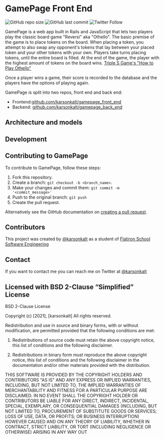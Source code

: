 # GamePage Front End
![GitHub repo size](https://img.shields.io/github/repo-size/karsonkalt/gamepage_front_end)
![GitHub last commit](https://img.shields.io/github/last-commit/karsonkalt/gamepage_front_end)
![Twitter Follow](https://img.shields.io/twitter/follow/karsonkalt?style=social)

GamePage is a web app built in Rails and JavaScript that lets two players play the classic board game "Reversi" aka "Othello". The basic premise of the game is to place tokens on the board. When placing a token, you attempt to also swap any opponent's tokens that lay between your placed token and your other tokens with your own. Players take turns placing tokens, until the entire board is filled. At the end of the game, the player with the highest amount of tokens on the board wins. [Triple S Game's "How to Play Othello"](https://www.youtube.com/watch?v=xDnYEOsjZnM&ab_channel=TripleSGames)

Once a player wins a game, their score is recorded to the database and the players have the options of playing again.

GamePage is split into two repos, front end and back end:
- Frontend:[github.com/karsonkalt/gamepage_front_end](https://github.com/karsonkalt/gamepage_front_end)
- Backend: [github.com/karsonkalt/gamepage_back_end](https://github.com/karsonkalt/gamepage_back_end)

## Architecture and models

<!-- Houseplant helper consists of four basic models -- Species, Users, Plants, and Waterings. Plants belong to a Species and a User, and have attributes of their own such as a nickname and water_frequency. Species are pre-loaded into the database on the backend. Users can sign up and login through third party authentication or with their own username and password.

The database is managed through ActiveRecord and layer on ruby methods for additional funcitonality. For example, an instance of Plant can call the method needs_to_be_watered? which will query the database for the most recent watering and return true or false if it has been more than it's water_frequency. -->


## Development

<!-- To get started with Houseplant Helper, run `bundle` from the command line to install all necessary gems. After dependencies have been installed run `rails db:reset` to run the db migrations and seed the database, then run `rails s` from the console to start serving the site to `http://localhost:3000/`. You can then log in with your own information or view a seed account by viewing the User database and selecting a User email and entering the seed password `password`. -->


## Contributing to GamePage
To contribute to GamePage, follow these steps:

1. Fork this repository.
2. Create a branch: `git checkout -b <branch_name>`.
3. Make your changes and commit them: `git commit -m '<commit_message>'`
4. Push to the original branch: `git push`
5. Create the pull request.

Alternatively see the GitHub documentation on [creating a pull request](https://help.github.com/en/github/collaborating-with-issues-and-pull-requests/creating-a-pull-request).


## Contributors

This project was created by [@karsonkalt](https://github.com/karsonkalt) as a student of [Flatiron School Software Engineering](https://flatironschool.com/)


## Contact

If you want to contact me you can reach me on Twitter at [@karsonkalt](http://www.twitter.com/karsonkalt)


## Licensed with BSD 2-Clause “Simplified” License

BSD 2-Clause License

Copyright (c) [2021], [karsonkalt]
All rights reserved.

Redistribution and use in source and binary forms, with or without modification, are permitted provided that the following conditions are met:

1. Redistributions of source code must retain the above copyright notice, this list of conditions and the following disclaimer.

2. Redistributions in binary form must reproduce the above copyright notice, this list of conditions and the following disclaimer in the documentation and/or other materials provided with the distribution.

THIS SOFTWARE IS PROVIDED BY THE COPYRIGHT HOLDERS AND CONTRIBUTORS "AS IS" AND ANY EXPRESS OR IMPLIED WARRANTIES, INCLUDING, BUT NOT LIMITED TO, THE IMPLIED WARRANTIES OF MERCHANTABILITY AND FITNESS FOR A PARTICULAR PURPOSE ARE DISCLAIMED. IN NO EVENT SHALL THE COPYRIGHT HOLDER OR CONTRIBUTORS BE LIABLE FOR ANY DIRECT, INDIRECT, INCIDENTAL, SPECIAL, EXEMPLARY, OR CONSEQUENTIAL DAMAGES (INCLUDING, BUT NOT LIMITED TO, PROCUREMENT OF SUBSTITUTE GOODS OR SERVICES; LOSS OF USE, DATA, OR PROFITS; OR BUSINESS INTERRUPTION) HOWEVER CAUSED AND ON ANY THEORY OF LIABILITY, WHETHER IN CONTRACT, STRICT LIABILITY, OR TORT (INCLUDING NEGLIGENCE OR OTHERWISE) ARISING IN ANY WAY OUT 
